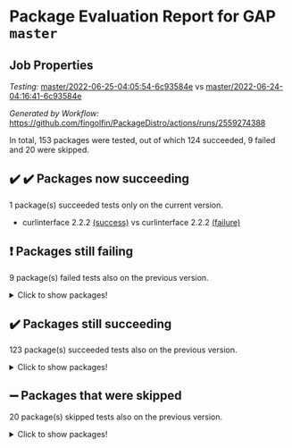 # Package Evaluation Report for GAP `master`

## Job Properties

*Testing:* [master/2022-06-25-04:05:54-6c93584e](https://github.com/fingolfin/PackageDistro/blob/data/reports/master/2022-06-25-04:05:54-6c93584e) vs [master/2022-06-24-04:16:41-6c93584e](https://github.com/fingolfin/PackageDistro/blob/data/reports/master/2022-06-24-04:16:41-6c93584e)

*Generated by Workflow:* https://github.com/fingolfin/PackageDistro/actions/runs/2559274388

In total, 153 packages were tested, out of which 124 succeeded, 9 failed and 20 were skipped.

## :heavy_check_mark: :heavy_check_mark: Packages now succeeding

1 package(s) succeeded tests only on the current version.
- curlinterface 2.2.2 [(success)](https://github.com/fingolfin/PackageDistro/runs/7051312103?check_suite_focus=true) vs curlinterface 2.2.2 [(failure)](https://github.com/fingolfin/PackageDistro/runs/7035517400?check_suite_focus=true)

## :exclamation: Packages still failing

9 package(s) failed tests also on the previous version.
<details><summary>Click to show packages!</summary>

- fining 1.4.1 [(failure)](https://github.com/fingolfin/PackageDistro/runs/7051312539?check_suite_focus=true)
- francy 1.2.4 [(failure)](https://github.com/fingolfin/PackageDistro/runs/7051312834?check_suite_focus=true)
- hap 1.41 [(failure)](https://github.com/fingolfin/PackageDistro/runs/7051313337?check_suite_focus=true)
- normalizinterface 1.3.2 [(failure)](https://github.com/fingolfin/PackageDistro/runs/7051314286?check_suite_focus=true)
- packagemanager 1.2 [(failure)](https://github.com/fingolfin/PackageDistro/runs/7051314466?check_suite_focus=true)
- rcwa 4.6.4 [(failure)](https://github.com/fingolfin/PackageDistro/runs/7051314705?check_suite_focus=true)
- recog 1.3.2 [(failure)](https://github.com/fingolfin/PackageDistro/runs/7051314758?check_suite_focus=true)
- semigroups 4.0.0 [(failure)](https://github.com/fingolfin/PackageDistro/runs/7051314902?check_suite_focus=true)
- ugaly 4.0.2 [(failure)](https://github.com/fingolfin/PackageDistro/runs/7051315350?check_suite_focus=true)
</details>

## :heavy_check_mark: Packages still succeeding

123 package(s) succeeded tests also on the previous version.
<details><summary>Click to show packages!</summary>

- ace 5.4 [(success)](https://github.com/fingolfin/PackageDistro/runs/7051311240?check_suite_focus=true)
- aclib 1.3.2 [(success)](https://github.com/fingolfin/PackageDistro/runs/7051311259?check_suite_focus=true)
- agt 0.2 [(success)](https://github.com/fingolfin/PackageDistro/runs/7051311276?check_suite_focus=true)
- alnuth 3.2.1 [(success)](https://github.com/fingolfin/PackageDistro/runs/7051311288?check_suite_focus=true)
- anupq 3.2.6 [(success)](https://github.com/fingolfin/PackageDistro/runs/7051311311?check_suite_focus=true)
- atlasrep 2.1.2 [(success)](https://github.com/fingolfin/PackageDistro/runs/7051311344?check_suite_focus=true)
- autodoc 2022.03.10 [(success)](https://github.com/fingolfin/PackageDistro/runs/7051311374?check_suite_focus=true)
- automata 1.15 [(success)](https://github.com/fingolfin/PackageDistro/runs/7051311416?check_suite_focus=true)
- automgrp 1.3.2 [(success)](https://github.com/fingolfin/PackageDistro/runs/7051311456?check_suite_focus=true)
- autpgrp 1.10.2 [(success)](https://github.com/fingolfin/PackageDistro/runs/7051311504?check_suite_focus=true)
- cap 2022.06-04 [(success)](https://github.com/fingolfin/PackageDistro/runs/7051311556?check_suite_focus=true)
- caratinterface 2.3.3 [(success)](https://github.com/fingolfin/PackageDistro/runs/7051311603?check_suite_focus=true)
- cddinterface 2020.06.24 [(success)](https://github.com/fingolfin/PackageDistro/runs/7051311645?check_suite_focus=true)
- circle 1.6.5 [(success)](https://github.com/fingolfin/PackageDistro/runs/7051311672?check_suite_focus=true)
- classicpres 1.22 [(success)](https://github.com/fingolfin/PackageDistro/runs/7051311713?check_suite_focus=true)
- cohomolo 1.6.10 [(success)](https://github.com/fingolfin/PackageDistro/runs/7051311748?check_suite_focus=true)
- congruence 1.2.4 [(success)](https://github.com/fingolfin/PackageDistro/runs/7051311774?check_suite_focus=true)
- corelg 1.56 [(success)](https://github.com/fingolfin/PackageDistro/runs/7051311803?check_suite_focus=true)
- crime 1.6 [(success)](https://github.com/fingolfin/PackageDistro/runs/7051311821?check_suite_focus=true)
- crisp 1.4.5 [(success)](https://github.com/fingolfin/PackageDistro/runs/7051311838?check_suite_focus=true)
- crypting 0.10 [(success)](https://github.com/fingolfin/PackageDistro/runs/7051311871?check_suite_focus=true)
- cryst 4.1.24 [(success)](https://github.com/fingolfin/PackageDistro/runs/7051311912?check_suite_focus=true)
- crystcat 1.1.9 [(success)](https://github.com/fingolfin/PackageDistro/runs/7051311959?check_suite_focus=true)
- ctbllib 1.3.4 [(success)](https://github.com/fingolfin/PackageDistro/runs/7051311997?check_suite_focus=true)
- cubefree 1.19 [(success)](https://github.com/fingolfin/PackageDistro/runs/7051312046?check_suite_focus=true)
- cvec 2.7.5 [(success)](https://github.com/fingolfin/PackageDistro/runs/7051312146?check_suite_focus=true)
- datastructures 0.2.7 [(success)](https://github.com/fingolfin/PackageDistro/runs/7051312200?check_suite_focus=true)
- deepthought 1.0.5 [(success)](https://github.com/fingolfin/PackageDistro/runs/7051312249?check_suite_focus=true)
- design 1.7 [(success)](https://github.com/fingolfin/PackageDistro/runs/7051312284?check_suite_focus=true)
- difsets 2.3.1 [(success)](https://github.com/fingolfin/PackageDistro/runs/7051312316?check_suite_focus=true)
- digraphs 1.5.3 [(success)](https://github.com/fingolfin/PackageDistro/runs/7051312331?check_suite_focus=true)
- edim 1.3.5 [(success)](https://github.com/fingolfin/PackageDistro/runs/7051312358?check_suite_focus=true)
- example 4.3.1 [(success)](https://github.com/fingolfin/PackageDistro/runs/7051312384?check_suite_focus=true)
- factint 1.6.3 [(success)](https://github.com/fingolfin/PackageDistro/runs/7051312440?check_suite_focus=true)
- ferret 1.0.7 [(success)](https://github.com/fingolfin/PackageDistro/runs/7051312473?check_suite_focus=true)
- fga 1.4.0 [(success)](https://github.com/fingolfin/PackageDistro/runs/7051312508?check_suite_focus=true)
- float 1.0.3 [(success)](https://github.com/fingolfin/PackageDistro/runs/7051312581?check_suite_focus=true)
- format 1.4.3 [(success)](https://github.com/fingolfin/PackageDistro/runs/7051312626?check_suite_focus=true)
- forms 1.2.7 [(success)](https://github.com/fingolfin/PackageDistro/runs/7051312684?check_suite_focus=true)
- fplsa 1.2.5 [(success)](https://github.com/fingolfin/PackageDistro/runs/7051312743?check_suite_focus=true)
- fr 2.4.8 [(success)](https://github.com/fingolfin/PackageDistro/runs/7051312808?check_suite_focus=true)
- fwtree 1.3 [(success)](https://github.com/fingolfin/PackageDistro/runs/7051312858?check_suite_focus=true)
- gbnp 1.0.5 [(success)](https://github.com/fingolfin/PackageDistro/runs/7051312898?check_suite_focus=true)
- generalizedmorphismsforcap 2022.05-01 [(success)](https://github.com/fingolfin/PackageDistro/runs/7051312946?check_suite_focus=true)
- genss 1.6.6 [(success)](https://github.com/fingolfin/PackageDistro/runs/7051312989?check_suite_focus=true)
- gradedringforhomalg 2022.03-01 [(success)](https://github.com/fingolfin/PackageDistro/runs/7051313026?check_suite_focus=true)
- grape 4.8.5 [(success)](https://github.com/fingolfin/PackageDistro/runs/7051313085?check_suite_focus=true)
- groupoids 1.69 [(success)](https://github.com/fingolfin/PackageDistro/runs/7051313136?check_suite_focus=true)
- grpconst 2.6.2 [(success)](https://github.com/fingolfin/PackageDistro/runs/7051313178?check_suite_focus=true)
- guarana 0.96.3 [(success)](https://github.com/fingolfin/PackageDistro/runs/7051313233?check_suite_focus=true)
- guava 3.16 [(success)](https://github.com/fingolfin/PackageDistro/runs/7051313288?check_suite_focus=true)
- hapcryst 0.1.14 [(success)](https://github.com/fingolfin/PackageDistro/runs/7051313382?check_suite_focus=true)
- hecke 1.5.3 [(success)](https://github.com/fingolfin/PackageDistro/runs/7051313423?check_suite_focus=true)
- help 3.5 [(success)](https://github.com/fingolfin/PackageDistro/runs/7051313475?check_suite_focus=true)
- idrel 2.44 [(success)](https://github.com/fingolfin/PackageDistro/runs/7051313534?check_suite_focus=true)
- images 1.3.1 [(success)](https://github.com/fingolfin/PackageDistro/runs/7051313576?check_suite_focus=true)
- intpic 0.3.0 [(success)](https://github.com/fingolfin/PackageDistro/runs/7051313638?check_suite_focus=true)
- io 4.7.2 [(success)](https://github.com/fingolfin/PackageDistro/runs/7051313687?check_suite_focus=true)
- irredsol 1.4.3 [(success)](https://github.com/fingolfin/PackageDistro/runs/7051313710?check_suite_focus=true)
- json 2.1.0 [(success)](https://github.com/fingolfin/PackageDistro/runs/7051313744?check_suite_focus=true)
- jupyterkernel 1.4.1 [(success)](https://github.com/fingolfin/PackageDistro/runs/7051313771?check_suite_focus=true)
- jupyterviz 1.5.1 [(success)](https://github.com/fingolfin/PackageDistro/runs/7051313794?check_suite_focus=true)
- kan 1.34 [(success)](https://github.com/fingolfin/PackageDistro/runs/7051313818?check_suite_focus=true)
- kbmag 1.5.9 [(success)](https://github.com/fingolfin/PackageDistro/runs/7051313838?check_suite_focus=true)
- laguna 3.9.5 [(success)](https://github.com/fingolfin/PackageDistro/runs/7051313859?check_suite_focus=true)
- liealgdb 2.2.1 [(success)](https://github.com/fingolfin/PackageDistro/runs/7051313889?check_suite_focus=true)
- liepring 2.6 [(success)](https://github.com/fingolfin/PackageDistro/runs/7051313927?check_suite_focus=true)
- liering 2.4.2 [(success)](https://github.com/fingolfin/PackageDistro/runs/7051313954?check_suite_focus=true)
- linearalgebraforcap 2022.06-02 [(success)](https://github.com/fingolfin/PackageDistro/runs/7051313980?check_suite_focus=true)
- loops 3.4.1 [(success)](https://github.com/fingolfin/PackageDistro/runs/7051314003?check_suite_focus=true)
- lpres 1.0.3 [(success)](https://github.com/fingolfin/PackageDistro/runs/7051314023?check_suite_focus=true)
- majoranaalgebras 1.4 [(success)](https://github.com/fingolfin/PackageDistro/runs/7051314047?check_suite_focus=true)
- mapclass 1.4.5 [(success)](https://github.com/fingolfin/PackageDistro/runs/7051314071?check_suite_focus=true)
- matgrp 0.64 [(success)](https://github.com/fingolfin/PackageDistro/runs/7051314100?check_suite_focus=true)
- modisom 2.5.2 [(success)](https://github.com/fingolfin/PackageDistro/runs/7051314125?check_suite_focus=true)
- modulepresentationsforcap 2022.05-03 [(success)](https://github.com/fingolfin/PackageDistro/runs/7051314152?check_suite_focus=true)
- monoidalcategories 2022.06-06 [(success)](https://github.com/fingolfin/PackageDistro/runs/7051314177?check_suite_focus=true)
- nconvex 2020.11-04 [(success)](https://github.com/fingolfin/PackageDistro/runs/7051314198?check_suite_focus=true)
- nilmat 1.4.1 [(success)](https://github.com/fingolfin/PackageDistro/runs/7051314221?check_suite_focus=true)
- nock 1.5 [(success)](https://github.com/fingolfin/PackageDistro/runs/7051314250?check_suite_focus=true)
- nq 2.5.8 [(success)](https://github.com/fingolfin/PackageDistro/runs/7051314318?check_suite_focus=true)
- numericalsgps 1.3.0 [(success)](https://github.com/fingolfin/PackageDistro/runs/7051314353?check_suite_focus=true)
- openmath 11.5.1 [(success)](https://github.com/fingolfin/PackageDistro/runs/7051314392?check_suite_focus=true)
- orb 4.8.4 [(success)](https://github.com/fingolfin/PackageDistro/runs/7051314434?check_suite_focus=true)
- patternclass 2.4.2 [(success)](https://github.com/fingolfin/PackageDistro/runs/7051314497?check_suite_focus=true)
- permut 2.0.4 [(success)](https://github.com/fingolfin/PackageDistro/runs/7051314534?check_suite_focus=true)
- polenta 1.3.10 [(success)](https://github.com/fingolfin/PackageDistro/runs/7051314559?check_suite_focus=true)
- polymaking 0.8.6 [(success)](https://github.com/fingolfin/PackageDistro/runs/7051314579?check_suite_focus=true)
- primgrp 3.4.2 [(success)](https://github.com/fingolfin/PackageDistro/runs/7051314606?check_suite_focus=true)
- profiling 2.5.0 [(success)](https://github.com/fingolfin/PackageDistro/runs/7051314626?check_suite_focus=true)
- qpa 1.33 [(success)](https://github.com/fingolfin/PackageDistro/runs/7051314647?check_suite_focus=true)
- quagroup 1.8.3 [(success)](https://github.com/fingolfin/PackageDistro/runs/7051314665?check_suite_focus=true)
- radiroot 2.9 [(success)](https://github.com/fingolfin/PackageDistro/runs/7051314687?check_suite_focus=true)
- rds 1.8 [(success)](https://github.com/fingolfin/PackageDistro/runs/7051314735?check_suite_focus=true)
- repndecomp 1.2.1 [(success)](https://github.com/fingolfin/PackageDistro/runs/7051314786?check_suite_focus=true)
- repsn 3.1.0 [(success)](https://github.com/fingolfin/PackageDistro/runs/7051314823?check_suite_focus=true)
- resclasses 4.7.2 [(success)](https://github.com/fingolfin/PackageDistro/runs/7051314860?check_suite_focus=true)
- scscp 2.3.1 [(success)](https://github.com/fingolfin/PackageDistro/runs/7051314880?check_suite_focus=true)
- sglppow 2.2 [(success)](https://github.com/fingolfin/PackageDistro/runs/7051314918?check_suite_focus=true)
- sgpviz 0.999.5 [(success)](https://github.com/fingolfin/PackageDistro/runs/7051314933?check_suite_focus=true)
- simpcomp 2.1.14 [(success)](https://github.com/fingolfin/PackageDistro/runs/7051314953?check_suite_focus=true)
- singular 2020.12.18 [(success)](https://github.com/fingolfin/PackageDistro/runs/7051314969?check_suite_focus=true)
- sla 1.5.3 [(success)](https://github.com/fingolfin/PackageDistro/runs/7051314985?check_suite_focus=true)
- smallgrp 1.5 [(success)](https://github.com/fingolfin/PackageDistro/runs/7051315013?check_suite_focus=true)
- smallsemi 0.6.13 [(success)](https://github.com/fingolfin/PackageDistro/runs/7051315039?check_suite_focus=true)
- sonata 2.9.4 [(success)](https://github.com/fingolfin/PackageDistro/runs/7051315072?check_suite_focus=true)
- sophus 1.25 [(success)](https://github.com/fingolfin/PackageDistro/runs/7051315109?check_suite_focus=true)
- spinsym 1.5.2 [(success)](https://github.com/fingolfin/PackageDistro/runs/7051315135?check_suite_focus=true)
- symbcompcc 1.3.2 [(success)](https://github.com/fingolfin/PackageDistro/runs/7051315174?check_suite_focus=true)
- thelma 1.3 [(success)](https://github.com/fingolfin/PackageDistro/runs/7051315206?check_suite_focus=true)
- tomlib 1.2.9 [(success)](https://github.com/fingolfin/PackageDistro/runs/7051315239?check_suite_focus=true)
- toric 1.9.5 [(success)](https://github.com/fingolfin/PackageDistro/runs/7051315274?check_suite_focus=true)
- transgrp 3.6.2 [(success)](https://github.com/fingolfin/PackageDistro/runs/7051315304?check_suite_focus=true)
- unipot 1.5 [(success)](https://github.com/fingolfin/PackageDistro/runs/7051315378?check_suite_focus=true)
- unitlib 4.1.0 [(success)](https://github.com/fingolfin/PackageDistro/runs/7051315422?check_suite_focus=true)
- utils 0.72 [(success)](https://github.com/fingolfin/PackageDistro/runs/7051315478?check_suite_focus=true)
- uuid 0.7 [(success)](https://github.com/fingolfin/PackageDistro/runs/7051315528?check_suite_focus=true)
- walrus 0.9991 [(success)](https://github.com/fingolfin/PackageDistro/runs/7051315571?check_suite_focus=true)
- wedderga 4.10.2 [(success)](https://github.com/fingolfin/PackageDistro/runs/7051315609?check_suite_focus=true)
- xmod 2.88 [(success)](https://github.com/fingolfin/PackageDistro/runs/7051315654?check_suite_focus=true)
- xmodalg 1.22 [(success)](https://github.com/fingolfin/PackageDistro/runs/7051315698?check_suite_focus=true)
- yangbaxter 0.10.0 [(success)](https://github.com/fingolfin/PackageDistro/runs/7051315742?check_suite_focus=true)
- zeromqinterface 0.13 [(success)](https://github.com/fingolfin/PackageDistro/runs/7051315775?check_suite_focus=true)
</details>

## :heavy_minus_sign: Packages that were skipped

20 package(s) skipped tests also on the previous version.
<details><summary>Click to show packages!</summary>

- 4ti2interface 2022.03-01 [(skipped)](https://github.com/fingolfin/PackageDistro/runs/7051262917?check_suite_focus=true)
- browse 1.8.14 [(skipped)](https://github.com/fingolfin/PackageDistro/runs/7051262917?check_suite_focus=true)
- examplesforhomalg 2022.03-01 [(skipped)](https://github.com/fingolfin/PackageDistro/runs/7051262917?check_suite_focus=true)
- gapdoc 1.6.5 [(skipped)](https://github.com/fingolfin/PackageDistro/runs/7051262917?check_suite_focus=true)
- gauss 2022.03-01 [(skipped)](https://github.com/fingolfin/PackageDistro/runs/7051262917?check_suite_focus=true)
- gaussforhomalg 2022.03-01 [(skipped)](https://github.com/fingolfin/PackageDistro/runs/7051262917?check_suite_focus=true)
- gradedmodules 2022.03-01 [(skipped)](https://github.com/fingolfin/PackageDistro/runs/7051262917?check_suite_focus=true)
- homalg 2022.03-01 [(skipped)](https://github.com/fingolfin/PackageDistro/runs/7051262917?check_suite_focus=true)
- homalgtocas 2022.03-01 [(skipped)](https://github.com/fingolfin/PackageDistro/runs/7051262917?check_suite_focus=true)
- io_forhomalg 2022.03-01 [(skipped)](https://github.com/fingolfin/PackageDistro/runs/7051262917?check_suite_focus=true)
- itc 1.5.1 [(skipped)](https://github.com/fingolfin/PackageDistro/runs/7051262917?check_suite_focus=true)
- localizeringforhomalg 2022.03-01 [(skipped)](https://github.com/fingolfin/PackageDistro/runs/7051262917?check_suite_focus=true)
- matricesforhomalg 2022.04-01 [(skipped)](https://github.com/fingolfin/PackageDistro/runs/7051262917?check_suite_focus=true)
- modules 2022.03-01 [(skipped)](https://github.com/fingolfin/PackageDistro/runs/7051262917?check_suite_focus=true)
- polycyclic 2.16 [(skipped)](https://github.com/fingolfin/PackageDistro/runs/7051262917?check_suite_focus=true)
- ringsforhomalg 2022.04-01 [(skipped)](https://github.com/fingolfin/PackageDistro/runs/7051262917?check_suite_focus=true)
- sco 2022.03-01 [(skipped)](https://github.com/fingolfin/PackageDistro/runs/7051262917?check_suite_focus=true)
- toolsforhomalg 2022.05-01 [(skipped)](https://github.com/fingolfin/PackageDistro/runs/7051262917?check_suite_focus=true)
- toricvarieties 2022.03.23 [(skipped)](https://github.com/fingolfin/PackageDistro/runs/7051262917?check_suite_focus=true)
- xgap 4.31 [(skipped)](https://github.com/fingolfin/PackageDistro/runs/7051262917?check_suite_focus=true)
</details>

